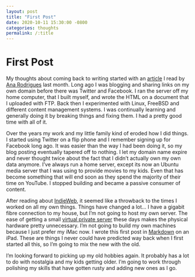 ```yaml
---
layout: post
title: "First Post"
date: 2020-10-11 15:30:00 -0800
categories: thoughts
permalink: /:title
--- 
```


# First Post
My thoughts about coming back to writing started with an [article](https://www.smashingmagazine.com/2020/08/autonomy-online-indieweb/) I read by [Ana Rodrigues](https://ohhelloana.blog) last month. Long ago I was blogging and sharing links on my own domain before there was Twitter and Facebook. I ran the server off my home computer, that I built myself, and wrote the HTML on a document that I uploaded with FTP. Back then I experimented with Linux, FreeBSD and different content management systems. I was continually learning and generally doing it by breaking things and fixing them. I had a pretty good time with all of it.

Over the years my work and my little family kind of eroded how I did things. I started using Twitter on a flip phone and I remember signing up for Facebook long ago. It was easier than the way I had been doing it, so my blog posting eventually tapered off to nothing. I let my domain name expire and never thought twice about the fact that I didn’t actually own my own data anymore. I’ve always run a home server, except its now an Ubuntu media server that I was using to provide movies to my kids. Even that has become something that will end soon as they spend the majority of their time on YouTube. I stopped building and became a passive consumer of content.

After reading about [IndieWeb](https://indieweb.org), it seemed like a throwback to the times I worked on all my own things. Things have changed a lot... I have a gigabit fibre connection to my house, but I’m not going to host my own server. The ease of getting a small [virtual private server](https://digitalocean.com) these days makes the physical hardware pretty unnecessary. I’m not going to build my own machines because I just prefer my iMac now. I wrote this first post in [Markdown]( https://daringfireball.net/projects/markdown) on an iPad. These are things I never could have predicted way back when I first started all this, so I’m going to mix the new with the old.

I’m looking forward to picking up my old hobbies again. It probably has a lot to do with nostalgia and my kids getting older. I’m going to work through  polishing my skills that have gotten rusty and adding new ones as I go.
